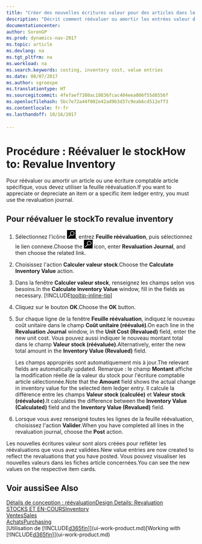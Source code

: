 ```yaml
---
title: "Créer des nouvelles écritures valeur pour des articles dans le stock"
description: "Décrit comment réévaluer ou amortir les entrées valeur d'un ou de plusieurs articles dans le stock en validant leur valeur calculée courante."
documentationcenter: 
author: SorenGP
ms.prod: dynamics-nav-2017
ms.topic: article
ms.devlang: na
ms.tgt_pltfrm: na
ms.workload: na
ms.search.keywords: costing, inventory cost, value entries
ms.date: 08/07/2017
ms.author: sgroespe
ms.translationtype: HT
ms.sourcegitcommit: 4fefaef7380ac10836fcac404eea006f55d8556f
ms.openlocfilehash: 5bc7e72a44f002e42ad9b3d37c9eab6cd512eff3
ms.contentlocale: fr-fr
ms.lasthandoff: 10/16/2017

---
```

# <a name="how-to-revalue-inventory"></a><span data-ttu-id="acf83-103">Procédure : Réévaluer le stock</span><span class="sxs-lookup"><span data-stu-id="acf83-103">How to: Revalue Inventory</span></span>
<span data-ttu-id="acf83-104">Pour réévaluer ou amortir un article ou une écriture comptable article spécifique, vous devez utiliser la feuille réévaluation.</span><span class="sxs-lookup"><span data-stu-id="acf83-104">If you want to appreciate or depreciate an item or a specific item ledger entry, you must use the revaluation journal.</span></span>

## <a name="to-revalue-inventory"></a><span data-ttu-id="acf83-105">Pour réévaluer le stock</span><span class="sxs-lookup"><span data-stu-id="acf83-105">To revalue inventory</span></span>
1. <span data-ttu-id="acf83-106">Sélectionnez l'icône ![Page ou état pour la recherche](media/ui-search/search_small.png "Page ou état pour la recherche"), entrez **Feuille réévaluation**, puis sélectionnez le lien connexe.</span><span class="sxs-lookup"><span data-stu-id="acf83-106">Choose the ![Search for Page or Report](media/ui-search/search_small.png "Search for Page or Report icon") icon, enter **Revaluation Journal**, and then choose the related link.</span></span>
2. <span data-ttu-id="acf83-107">Choisissez l'action **Calculer valeur stock**.</span><span class="sxs-lookup"><span data-stu-id="acf83-107">Choose the **Calculate Inventory Value** action.</span></span>
3. <span data-ttu-id="acf83-108">Dans la fenêtre **Calculer valeur stock**, renseignez les champs selon vos besoins.</span><span class="sxs-lookup"><span data-stu-id="acf83-108">In the **Calculate Inventory Value** window, fill in the fields as necessary.</span></span> [!INCLUDE[tooltip-inline-tip](includes/tooltip-inline-tip_md.md)]
4. <span data-ttu-id="acf83-109">Cliquez sur le bouton **OK**.</span><span class="sxs-lookup"><span data-stu-id="acf83-109">Choose the **OK** button.</span></span>
5. <span data-ttu-id="acf83-110">Sur chaque ligne de la fenêtre **Feuille réévaluation**, indiquez le nouveau coût unitaire dans le champ **Coût unitaire (réévalué)**.</span><span class="sxs-lookup"><span data-stu-id="acf83-110">On each line in the **Revaluation Journal** window, in the **Unit Cost (Revalued)** field, enter the new unit cost.</span></span> <span data-ttu-id="acf83-111">Vous pouvez aussi indiquer le nouveau montant total dans le champ **Valeur stock (réévaluée)**.</span><span class="sxs-lookup"><span data-stu-id="acf83-111">Alternatively, enter the new total amount in the **Inventory Value (Revalued)** field.</span></span>

    <span data-ttu-id="acf83-112">Les champs appropriés sont automatiquement mis à jour.</span><span class="sxs-lookup"><span data-stu-id="acf83-112">The relevant fields are automatically updated.</span></span> <span data-ttu-id="acf83-113">Remarque : le champ **Montant** affiche la modification réelle de la valeur du stock pour l'écriture comptable article sélectionnée.</span><span class="sxs-lookup"><span data-stu-id="acf83-113">Note that the **Amount** field shows the actual change in inventory value for the selected item ledger entry.</span></span> <span data-ttu-id="acf83-114">Il calcule la différence entre les champs **Valeur stock (calculée)** et **Valeur stock (réévaluée)**.</span><span class="sxs-lookup"><span data-stu-id="acf83-114">It calculates the difference between the **Inventory Value (Calculated)** field and the **Inventory Value (Revalued)** field.</span></span>
6. <span data-ttu-id="acf83-115">Lorsque vous avez renseigné toutes les lignes de la feuille réévaluation, choisissez l'action **Valider**.</span><span class="sxs-lookup"><span data-stu-id="acf83-115">When you have completed all lines in the revaluation journal, choose the **Post** action.</span></span>

<span data-ttu-id="acf83-116">Les nouvelles écritures valeur sont alors créées pour refléter les réévaluations que vous avez validées.</span><span class="sxs-lookup"><span data-stu-id="acf83-116">New value entries are now created to reflect the revaluations that you have posted.</span></span> <span data-ttu-id="acf83-117">Vous pouvez visualiser les nouvelles valeurs dans les fiches article concernées.</span><span class="sxs-lookup"><span data-stu-id="acf83-117">You can see the new values on the respective item cards.</span></span>

## <a name="see-also"></a><span data-ttu-id="acf83-118">Voir aussi</span><span class="sxs-lookup"><span data-stu-id="acf83-118">See Also</span></span>
[<span data-ttu-id="acf83-119">Détails de conception : réévaluation</span><span class="sxs-lookup"><span data-stu-id="acf83-119">Design Details: Revaluation</span></span>](design-details-revaluation.md)  
[<span data-ttu-id="acf83-120">STOCKS ET EN-COURS</span><span class="sxs-lookup"><span data-stu-id="acf83-120">Inventory</span></span>](inventory-manage-inventory.md)  
[<span data-ttu-id="acf83-121">Ventes</span><span class="sxs-lookup"><span data-stu-id="acf83-121">Sales</span></span>](sales-manage-sales.md)  
[<span data-ttu-id="acf83-122">Achats</span><span class="sxs-lookup"><span data-stu-id="acf83-122">Purchasing</span></span>](purchasing-manage-purchasing.md)  
<span data-ttu-id="acf83-123">[Utilisation de [!INCLUDE[d365fin](includes/d365fin_md.md)]](ui-work-product.md)</span><span class="sxs-lookup"><span data-stu-id="acf83-123">[Working with [!INCLUDE[d365fin](includes/d365fin_md.md)]](ui-work-product.md)</span></span>

